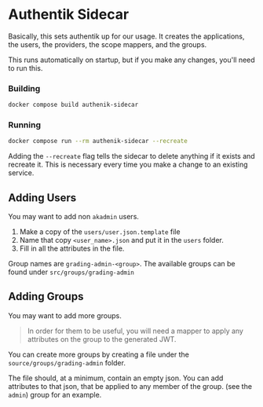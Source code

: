 # Authentik Sidecar

Basically, this sets authentik up for our usage.
It creates the applications, the users, the providers, the scope mappers, and the groups.

This runs automatically on startup, but if you make any changes, you'll need to run this.

### Building

```bash
docker compose build authenik-sidecar
```

### Running

```bash
docker compose run --rm authenik-sidecar --recreate
```

Adding the `--recreate` flag tells the sidecar to delete anything if it exists and recreate it.
This is necessary every time you make a change to an existing service.


## Adding Users
You may want to add non `akadmin` users.

1. Make a copy of the `users/user.json.template` file
2. Name that copy `<user_name>.json` and put it in the `users` folder.
3. Fill in all the attributes in the file.

Group names are `grading-admin-<group>`.
The available groups can be found under `src/groups/grading-admin`

## Adding Groups
You may want to add more groups.
> In order for them to be useful, you will need a mapper to apply any attributes on the group to the generated JWT.

You can create more groups by creating a file under the `source/groups/grading-admin` folder.

The file should, at a minimum, contain an empty json.
You can add attributes to that json, that be applied to any member of the group.
(see the `admin`) group for an example.